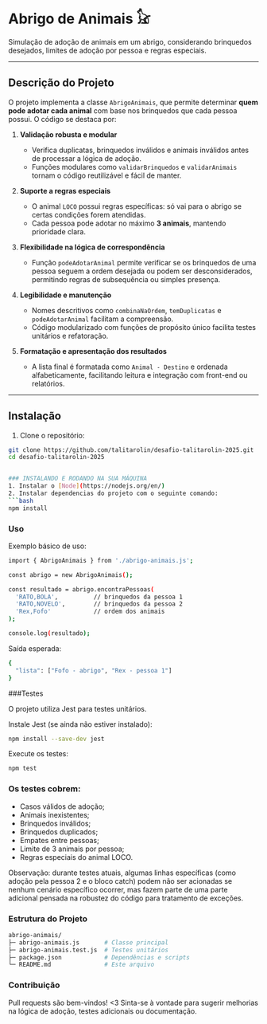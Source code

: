 # Abrigo de Animais 𓃠

Simulação de adoção de animais em um abrigo, considerando brinquedos desejados, limites de adoção por pessoa e regras especiais.

---

## Descrição do Projeto

O projeto implementa a classe `AbrigoAnimais`, que permite determinar **quem pode adotar cada animal** com base nos brinquedos que cada pessoa possui. O código se destaca por:

1. **Validação robusta e modular**  
   - Verifica duplicatas, brinquedos inválidos e animais inválidos antes de processar a lógica de adoção.  
   - Funções modulares como `validarBrinquedos` e `validarAnimais` tornam o código reutilizável e fácil de manter.

2. **Suporte a regras especiais**  
   - O animal `LOCO` possui regras específicas: só vai para o abrigo se certas condições forem atendidas.  
   - Cada pessoa pode adotar no máximo **3 animais**, mantendo prioridade clara.

3. **Flexibilidade na lógica de correspondência**  
   - Função `podeAdotarAnimal` permite verificar se os brinquedos de uma pessoa seguem a ordem desejada ou podem ser desconsiderados, permitindo regras de subsequência ou simples presença.  

4. **Legibilidade e manutenção**  
   - Nomes descritivos como `combinaNaOrdem`, `temDuplicatas` e `podeAdotarAnimal` facilitam a compreensão.  
   - Código modularizado com funções de propósito único facilita testes unitários e refatoração.

5. **Formatação e apresentação dos resultados**  
   - A lista final é formatada como `Animal - Destino` e ordenada alfabeticamente, facilitando leitura e integração com front-end ou relatórios.

---

## Instalação

1. Clone o repositório:

```bash
git clone https://github.com/talitarolin/desafio-talitarolin-2025.git
cd desafio-talitarolin-2025


### INSTALANDO E RODANDO NA SUA MÁQUINA
1. Instalar o [Node](https://nodejs.org/en/)
2. Instalar dependencias do projeto com o seguinte comando:
```bash
npm install
```

### Uso

Exemplo básico de uso:

```bash
import { AbrigoAnimais } from './abrigo-animais.js';

const abrigo = new AbrigoAnimais();

const resultado = abrigo.encontraPessoas(
  'RATO,BOLA',          // brinquedos da pessoa 1
  'RATO,NOVELO',        // brinquedos da pessoa 2
  'Rex,Fofo'            // ordem dos animais
);

console.log(resultado);

```
Saída esperada:

```bash
{
  "lista": ["Fofo - abrigo", "Rex - pessoa 1"]
}
```

###Testes

O projeto utiliza Jest para testes unitários.

Instale Jest (se ainda não estiver instalado):

```bash
npm install --save-dev jest
```
Execute os testes:

```bash
npm test
```


### Os testes cobrem:

- Casos válidos de adoção;
- Animais inexistentes;
- Brinquedos inválidos;
- Brinquedos duplicados;
- Empates entre pessoas;
- Limite de 3 animais por pessoa;
- Regras especiais do animal LOCO.

Observação: durante testes atuais, algumas linhas específicas (como adoção pela pessoa 2 e o bloco catch) podem não ser acionadas se nenhum cenário específico ocorrer, mas fazem parte de uma parte adicional pensada na robustez do código para tratamento de exceções.

### Estrutura do Projeto

```bash
abrigo-animais/
├─ abrigo-animais.js       # Classe principal
├─ abrigo-animais.test.js  # Testes unitários
├─ package.json            # Dependências e scripts
└─ README.md               # Este arquivo
```

### Contribuição

Pull requests são bem-vindos! <3 
Sinta-se à vontade para sugerir melhorias na lógica de adoção, testes adicionais ou documentação. 

